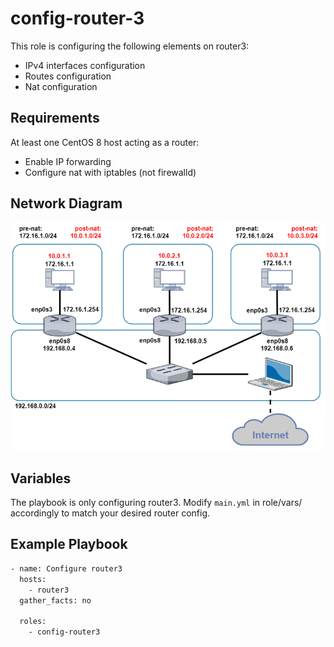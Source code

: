 config-router-3
=========

This role is configuring the following elements on router3:
- IPv4 interfaces configuration
- Routes configuration
- Nat configuration

Requirements
------------

At least one CentOS 8 host acting as a router:
- Enable IP forwarding
- Configure nat with iptables (not firewalld)


Network Diagram
--------------

![alt text](https://raw.githubusercontent.com/remi-blondel/ansible-playbooks/master/roles/check-net-config/network_diagram.png)

Variables
--------------

The playbook is only configuring router3. Modify `main.yml` in role/vars/ accordingly to match your desired router config.

Example Playbook
----------------

```bash
- name: Configure router3
  hosts:
    - router3
  gather_facts: no

  roles:
    - config-router3
```